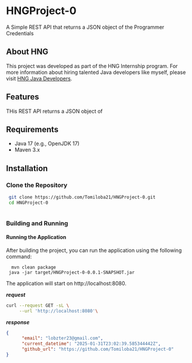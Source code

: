 # HNGProject-0

A Simple REST API that returns a JSON object of the Programmer Credentials

## About HNG

This project was developed as part of the HNG Internship program. For more information about hiring talented Java developers like myself, please visit [HNG Java Developers](https://hng.tech/hire/java-developers).

## Features

THis REST API returns a JSON object of

## Requirements
- Java 17 (e.g., OpenJDK 17)
- Maven 3.x

## Installation

### Clone the Repository

 ```bash
  git clone https://github.com/Tomiloba21/HNGProject-0.git
  cd HNGProject-0 
   
 ```

### Building and Running
#### Running the Application
After building the project, you can run the application using the following command:

```shell
  mvn clean package
 java -jar target/HNGProject-0-0.0.1-SNAPSHOT.jar

```

The application will start on http://localhost:8080.

***request***
```bash
curl --request GET -sL \
     --url 'http://localhost:8080'\
```

***response***  

```json
{
      "email": "lobzter23@gmail.com",
      "current_datetime": "2025-01-31T23:02:39.585344442Z",
      "github_url": "https://github.com/Tomiloba21/HNGProject-0"
}
```


